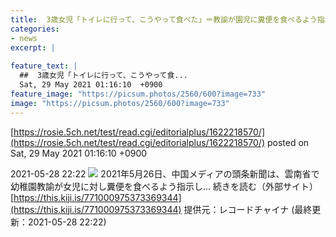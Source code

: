 ```yaml
---
title:  3歳女児「トイレに行って、こうやって食べた」＝教諭が園児に糞便を食べるよう指示か—中国  
categories:
- news
excerpt: |
  
feature_text: |
  ##  3歳女児「トイレに行って、こうやって食...
  Sat, 29 May 2021 01:16:10  +0900
feature_image: "https://picsum.photos/2560/600?image=733"
image: "https://picsum.photos/2560/600?image=733"
---
```


[https://rosie.5ch.net/test/read.cgi/editorialplus/1622218570/](https://rosie.5ch.net/test/read.cgi/editorialplus/1622218570/)
posted on Sat, 29 May 2021 01:16:10  +0900

<!--more-->

2021-05-28 22:22 ![](https://contents.oricon.co.jp/upimg/article/3/1529/1529247/detail/img400/1e0c78e41828ef304fe179505f8f8bfa01079657d4d23f40a347696ae71b5f52.jpg) 2021年5月26日、中国メディアの頭条新聞は、雲南省で幼稚園教諭が女児に対し糞便を食べるよう指示し... 続きを読む（外部サイト） [https://this.kiji.is/771000975373369344](https://this.kiji.is/771000975373369344) 提供元：レコードチャイナ (最終更新：2021-05-28 22:22)

